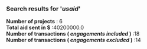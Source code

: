 ### Search results for '_usaid_'<br />
  __Number of projects__ : 6<br />
__Total aid sent in $__ :40200000.0<br />
__Number of transactions ( *engagements included* )__ :18<br />
__Number of transactions ( *engagements excluded* )__ :14<br />
